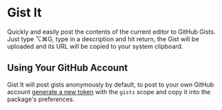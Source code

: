 # Gist It

Quickly and easily post the contents of the current editor to GitHub Gists. Just
type ⌥⌘G, type in a description and hit return, the Gist will be uploaded and
its URL will be copied to your system clipboard.

## Using Your GitHub Account

Gist It will post gists anonymously by default, to post to your own GitHub
account [generate a new token](https://github.com/settings/tokens/new) with the
`gists` scope and copy it into the package's preferences.
